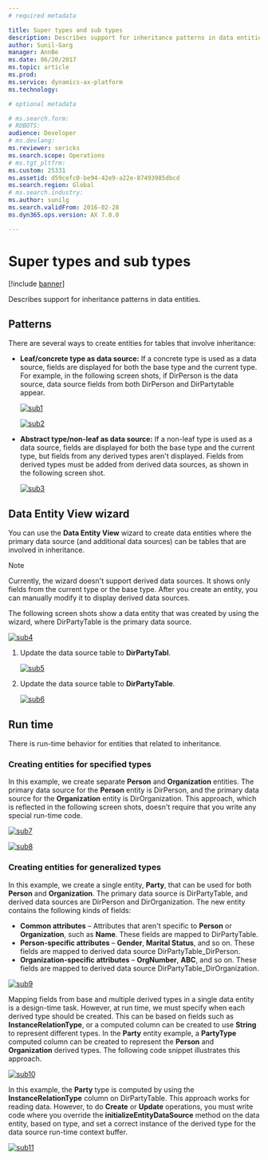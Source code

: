 ```yaml
---
# required metadata

title: Super types and sub types
description: Describes support for inheritance patterns in data entities.
author: Sunil-Garg
manager: AnnBe
ms.date: 06/20/2017
ms.topic: article
ms.prod: 
ms.service: dynamics-ax-platform
ms.technology: 

# optional metadata

# ms.search.form: 
# ROBOTS: 
audience: Developer
# ms.devlang: 
ms.reviewer: sericks
ms.search.scope: Operations
# ms.tgt_pltfrm: 
ms.custom: 25331
ms.assetid: d59cefc0-be94-42e9-a22e-87493985dbcd
ms.search.region: Global
# ms.search.industry: 
ms.author: sunilg
ms.search.validFrom: 2016-02-28
ms.dyn365.ops.version: AX 7.0.0

---
```


# Super types and sub types

[!include [banner](../includes/banner.md)]

Describes support for inheritance patterns in data entities.

## Patterns

There are several ways to create entities for tables that involve inheritance:

- **Leaf/concrete type as data source:** If a concrete type is used as a data source, fields are displayed for both the base type and the current type. For example, in the following screen shots, if DirPerson is the data source, data source fields from both DirPerson and DirPartytable appear.

    [![sub1](./media/sub1.png)](./media/sub1.png)

    [![sub2](./media/sub2-419x1024.png)](./media/sub2.png)

- **Abstract type/non-leaf as data source:** If a non-leaf type is used as a data source, fields are displayed for both the base type and the current type, but fields from any derived types aren't displayed. Fields from derived types must be added from derived data sources, as shown in the following screen shot.

    [![sub3](./media/sub3.png)](./media/sub3.png)

## Data Entity View wizard
You can use the **Data Entity View** wizard to create data entities where the primary data source (and additional data sources) can be tables that are involved in inheritance.

> [!NOTE]
> Currently, the wizard doesn't support derived data sources. It shows only fields from the current type or the base type. After you create an entity, you can manually modify it to display derived data sources.

The following screen shots show a data entity that was created by using the wizard, where DirPartyTable is the primary data source.

[![sub4](./media/sub4.png)](./media/sub4.png)

1. Update the data source table to **DirPartyTabl**.

    [![sub5](./media/sub5.png)](./media/sub5.png)

2. Update the data source table to **DirPartyTable**.

    [![sub6](./media/sub6.png)](./media/sub6.png)

## Run time
There is run-time behavior for entities that related to inheritance.

### Creating entities for specified types

In this example, we create separate **Person** and **Organization** entities. The primary data source for the **Person** entity is DirPerson, and the primary data source for the **Organization** entity is DirOrganization. This approach, which is reflected in the following screen shots, doesn't require that you write any special run-time code.

[![sub7](./media/sub7.png)](./media/sub7.png)

[![sub8](./media/sub8-419x1024.png)](./media/sub8.png)

### Creating entities for generalized types

In this example, we create a single entity, **Party**, that can be used for both **Person** and **Organization**. The primary data source is DirPartyTable, and derived data sources are DirPerson and DirOrganization. The new entity contains the following kinds of fields:

- **Common attributes** – Attributes that aren't specific to **Person** or **Organization**, such as **Name**. These fields are mapped to DirPartyTable.
- **Person-specific attributes** – **Gender**, **Marital Status**, and so on. These fields are mapped to derived data source DirPartyTable\_DirPerson.
- **Organization-specific attributes** – **OrgNumber**, **ABC**, and so on. These fields are mapped to derived data source DirPartyTable\_DirOrganization.

[![sub9](./media/sub9.png)](./media/sub9.png)

Mapping fields from base and multiple derived types in a single data entity is a design-time task. However, at run time, we must specify when each derived type should be created. This can be based on fields such as **InstanceRelationType**, or a computed column can be created to use **String** to represent different types. In the **Party** entity example, a **PartyType** computed column can be created to represent the **Person** and **Organization** derived types. The following code snippet illustrates this approach.

[![sub10](./media/sub10.png)](./media/sub10.png)

In this example, the **Party** type is computed by using the **InstanceRelationType** column on DirPartyTable. This approach works for reading data. However, to do **Create** or **Update** operations, you must write code where you override the **initializeEntityDataSource** method on the data entity, based on type, and set a correct instance of the derived type for the data source run-time context buffer.

[![sub11](./media/sub11.png)](./media/sub11.png)
